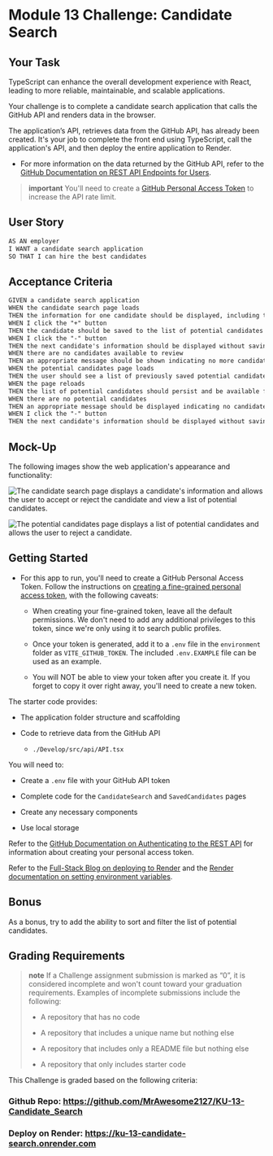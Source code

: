 # Module 13 Challenge: Candidate Search

## Your Task

TypeScript can enhance the overall development experience with React, leading to more reliable, maintainable, and scalable applications.

Your challenge is to complete a candidate search application that calls the GitHub API and renders data in the browser.

The application’s API, retrieves data from the GitHub API, has already been created. It's your job to complete the front end using TypeScript, call the application's API, and then deploy the entire application to Render.

* For more information on the data returned by the GitHub API, refer to the [GitHub Documentation on REST API Endpoints for Users](https://docs.github.com/en/rest/users/users).

> **important** You'll need to create a [GitHub Personal Access Token](https://docs.github.com/en/authentication/keeping-your-account-and-data-secure/managing-your-personal-access-tokens#creating-a-fine-grained-personal-access-token) to increase the API rate limit.

## User Story

```md
AS AN employer
I WANT a candidate search application
SO THAT I can hire the best candidates
```

## Acceptance Criteria

```md
GIVEN a candidate search application
WHEN the candidate search page loads
THEN the information for one candidate should be displayed, including the candidate's name, username, location, avatar, email, html_url, and company
WHEN I click the "+" button
THEN the candidate should be saved to the list of potential candidates and the next candidate's information should be displayed
WHEN I click the "-" button
THEN the next candidate's information should be displayed without saving the current candidate
WHEN there are no candidates available to review
THEN an appropriate message should be shown indicating no more candidates are available
WHEN the potential candidates page loads
THEN the user should see a list of previously saved potential candidates with their name, username, location, avatar, email, html_url, and company
WHEN the page reloads
THEN the list of potential candidates should persist and be available for viewing
WHEN there are no potential candidates
THEN an appropriate message should be displayed indicating no candidates have been accepted
WHEN I click the "-" button
THEN the next candidate's information should be displayed without saving the current candidate
```

## Mock-Up

The following images show the web application's appearance and functionality:

![The candidate search page displays a candidate's information and allows the user to accept or reject the candidate and view a list of potential candidates.](./Assets/13-01-candidate_search_homepage.png)

![The potential candidates page displays a list of potential candidates and allows the user to reject a candidate.](./Assets/13-02-candidate_search_potential_candidates.png)

## Getting Started

* For this app to run, you'll need to create a GitHub Personal Access Token. Follow the instructions on [creating a fine-grained personal access token](https://docs.github.com/en/authentication/keeping-your-account-and-data-secure/managing-your-personal-access-tokens#creating-a-fine-grained-personal-access-token), with the following caveats:

  * When creating your fine-grained token, leave all the default permissions. We don't need to add any additional privileges to this token, since we're only using it to search public profiles.

  * Once your token is generated, add it to a `.env` file in the `environment` folder as `VITE_GITHUB_TOKEN`. The included `.env.EXAMPLE` file can be used as an example.

  * You will NOT be able to view your token after you create it. If you forget to copy it over right away, you'll need to create a new token. 

The starter code provides:

* The application folder structure and scaffolding

* Code to retrieve data from the GitHub API

  * `./Develop/src/api/API.tsx`

You will need to:

* Create a `.env` file with your GitHub API token

* Complete code for the `CandidateSearch` and `SavedCandidates` pages

* Create any necessary components

* Use local storage

Refer to the [GitHub Documentation on Authenticating to the REST API](https://docs.github.com/en/rest/authentication/authenticating-to-the-rest-api?apiVersion=2022-11-28#authenticating-with-a-personal-access-token) for information about creating your personal access token.

Refer to the [Full-Stack Blog on deploying to Render](https://coding-boot-camp.github.io/full-stack/render/render-deployment-guide) and the [Render documentation on setting environment variables](https://docs.render.com/configure-environment-variables).

## Bonus

As a bonus, try to add the ability to sort and filter the list of potential candidates.

## Grading Requirements

> **note** If a Challenge assignment submission is marked as “0”, it is considered incomplete and won't count toward your graduation requirements. Examples of incomplete submissions include the following:
>
> * A repository that has no code
>
> * A repository that includes a unique name but nothing else
>
> * A repository that includes only a README file but nothing else
>
> * A repository that only includes starter code

This Challenge is graded based on the following criteria:

### Github Repo: https://github.com/MrAwesome2127/KU-13-Candidate_Search

### Deploy on Render: https://ku-13-candidate-search.onrender.com

